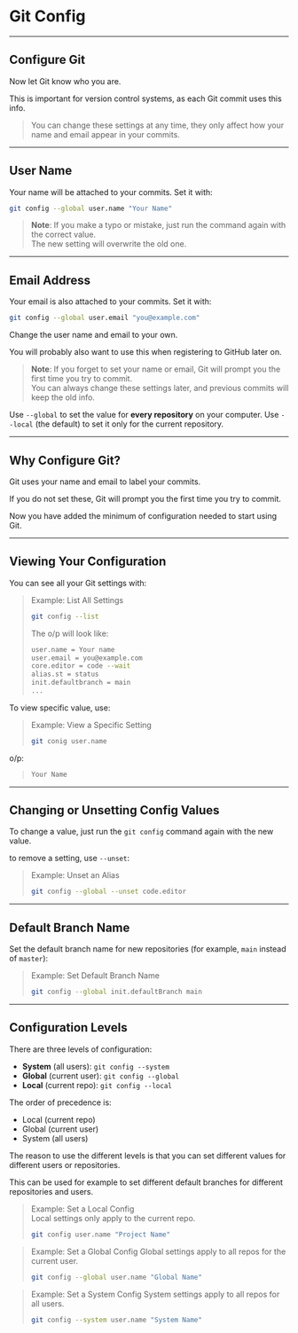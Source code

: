 # Git Config
---
## Configure Git

Now let Git know who you are.

This is important for version control systems, as each Git commit uses this info.

> You can change these settings at any time, they only affect how your name and email appear in your commits.

---

## User Name

Your name will be attached to your commits. Set it with:

```sh
git config --global user.name "Your Name"
```

> **Note**: If you make a typo or mistake, just run the command again with the correct value.<br>
> The new setting will overwrite the old one.

---

## Email Address

Your email is also attached to your commits. Set it with:

```sh
git config --global user.email "you@example.com"
```

Change the user name and email to your own.

You will probably also want to use this when registering to GitHub later on.

> **Note**: If you forget to set your name or email, Git will prompt you the first time you try to commit. <br> You can always change these settings later, and previous commits will keep the old info.

Use `--global` to set the value for **every repository** on your computer.
Use `--local` (the default) to set it only for the current repository.

---

## Why Configure Git?

Git uses your name and email to label your commits.

If you do not set these, Git will prompt you the first time you try to commit.

Now you have added the minimum of configuration needed to start using Git.

---

## Viewing Your Configuration

You can see all your Git settings with:

> Example: List All Settings
>```sh
> git config --list
> ``` 
> The o/p will look like:
> ```sh
> user.name = Your name
> user.email = you@example.com
> core.editor = code --wait
> alias.st = status
> init.defaultbranch = main
> ...

To view specific value, use:

> Example: View a Specific Setting
> ```sh
> git conig user.name
>```
o/p:
>```sh
> Your Name
>```

---

## Changing or Unsetting Config Values

To change a value, just run the `git config` command again with the new value.

to remove a setting, use `--unset`:

> Example: Unset an Alias
> ```sh
> git config --global --unset code.editor
>```

---

## Default Branch Name

Set the default branch name for new repositories (for example, `main` instead of `master`):

>Example: Set Default Branch Name
> ```sh
> git config --global init.defaultBranch main
>```

---

## Configuration Levels

There are three levels of configuration:

- **System** (all users): `git config --system`
- **Global** (current user): `git config --global`
- **Local** (current repo): `git config --local`

The order of precedence is:

- Local (current repo)
- Global (current user)
- System (all users)

The reason to use the different levels is that you can set different values for different users or repositories.

This can be used for example to set different default branches for different repositories and users.

> Example: Set a Local Config<br>
> Local settings only apply to the current repo.
> ```sh
> git config user.name "Project Name"
> ```

> Example: Set a Global Config
> Global settings apply to all repos for the current user.
> ```sh
> git config --global user.name "Global Name"
>```

>Example: Set a System Config
> System settings apply to all repos for all users.
> ```sh
> git config --system user.name "System Name"
>```
